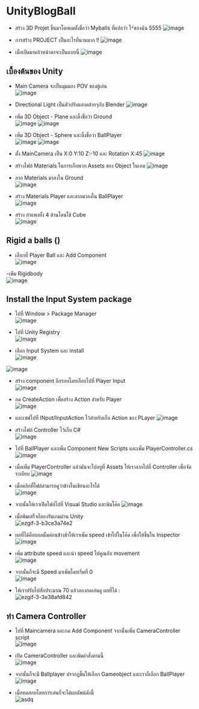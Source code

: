 # UnityBlogBall

 - สร้าง 3D Projet ขึ้นมาโดยผมตั้งชื่อว่า Myballs ที่แปลว่า ไ*่ของฉัน 5555
 ![image](https://user-images.githubusercontent.com/101574457/217548279-e56639ac-a64b-4ac8-97dc-4bb7a333a99b.png)

 - การสร้าง PROJECT เป็นอะไรที่นานมาก !! 
 ![image](https://user-images.githubusercontent.com/101574457/217549288-f7995d79-7e50-42d1-92a9-b838fee40282.png)

 - เมื่อเปิดมาแล้วหน้าตาจะเป็นแบบนี้
 ![image](https://user-images.githubusercontent.com/101574457/217549546-6bf3cf5a-077f-482d-b97c-5dc6a067daed.png)

## เบื้องต้นของ Unity
 - Main Camera จะเป็นมุมมอง POV ของผู้เล่น                                                           
 ![image](https://user-images.githubusercontent.com/101574457/217550826-d6343afc-a49e-46d5-b6ad-b2a35105b298.png)
 
 - Directional Light เป็นตัวปรับแสงคล้ายๆกับ Blender
![image](https://user-images.githubusercontent.com/101574457/217551036-10d05637-9f98-4e48-92ad-f5c2e43f9093.png)

 - เพิ่ม 3D Object - Plane และตึ้งชื่อว่า Ground                                                       
![image](https://user-images.githubusercontent.com/101574457/217551447-2e2523de-3c1d-4c16-9310-cb2f421720a2.png)
![image](https://user-images.githubusercontent.com/101574457/217551786-d78ca310-4dc1-4ad9-85c5-dcb8d2607b41.png)

 - เพิ่ม 3D Object - Sphere และตึ้งชื่อว่า BallPlayer                                             
 ![image](https://user-images.githubusercontent.com/101574457/217552276-b5e6f568-145a-4c6c-9889-c4e494473e4f.png)
 ![image](https://user-images.githubusercontent.com/101574457/217552662-7f20a9ff-8277-4a99-97a2-66a809e7ad3d.png)

 - ตั้ง MainCamera เป็น X:0 Y:10 Z:-10 และ Rotation X:45
 ![image](https://user-images.githubusercontent.com/101574457/217553126-609b2e2d-3110-4bd2-886f-2295d02a89b1.png)

 - สร้างไฟล์ Materials ในการเก็บพวก Assets ของ Object ในเกม
 ![image](https://user-images.githubusercontent.com/101574457/217555386-92ec99e2-0a07-405f-9606-2bb436e986fa.png)

 - ลาก Materials มาลงใน Ground                                                                                                                                 
 ![image](https://user-images.githubusercontent.com/101574457/217555881-b2a48b30-56d4-4e33-aca3-2ac92df47bb6.png)
 
 - สร้าง Materials Player และลากมาลงใน BallPlayer                                 
![image](https://user-images.githubusercontent.com/101574457/217556844-291eaad2-c4c2-4392-92d3-252bf3847a7a.png)

 - สร้าง กำแพงทั้ง 4 ด้านโดนใช้ Cube                                                                                                          
 ![image](https://user-images.githubusercontent.com/101574457/217558625-2e61e692-da7c-43f9-a660-24a2988686f4.png)
## Rigid a balls ()
 - เลือกที่ Player Ball และ Add Component                                                                                                                      
![image](https://user-images.githubusercontent.com/101574457/217560808-fb2f93c9-ff42-4307-8b6b-6d224d17b19d.png)
 
 -เพิ่ม Rigidbody                                                                       
 ![image](https://user-images.githubusercontent.com/101574457/217561335-2387804e-7a4e-4c8b-a42d-92a45c2ed331.png)

 ## Install the Input System package
  - ไปที่ Window > Package Manager                                                                                     
  ![image](https://user-images.githubusercontent.com/101574457/217561720-2a91209f-5c7a-43df-a53d-33f20a0c6584.png)

  - ไปที่ Unity Registry                                                                          
  ![image](https://user-images.githubusercontent.com/101574457/217562284-3ce80c67-f44d-42cc-be81-7aa9e0bafae2.png)

  - เลือก Input System และ install                                                        
  ![image](https://user-images.githubusercontent.com/101574457/217562572-316c8abf-fbde-4a9f-bdbf-eefb86047446.png)
  
  ![image](https://user-images.githubusercontent.com/101574457/217562868-34349891-6ec4-4a3b-abe2-a7c952527ea8.png)

  - สร้าง component อีกรอบโดยเลือกไปที่ Player Input                                                           
   ![image](https://user-images.githubusercontent.com/101574457/217563628-bf160f49-fc58-4853-aaff-78f701ff1106.png)

  - กด CreateAction เพื่อสร้าง Action สำหรับ Player                                                                                                        
  ![image](https://user-images.githubusercontent.com/101574457/217564033-2770cb52-b951-4a34-ac29-04b3b450e5ec.png)
  
  - และเซฟไปที่ INput/InputAction ไว้สำหรับเก็บ Action ของ PLayer
  ![image](https://user-images.githubusercontent.com/101574457/217564311-3340ddb2-8584-49bf-bb36-bb032c043d06.png)

  - สร้างไฟล์ Controller ไว้เก็บ C#                                                              
![image](https://user-images.githubusercontent.com/101574457/217566747-47dd0325-7fb3-4cdf-9b68-17a1863b59a1.png)


  - ไปที่ BallPlayer และเพิ่ม Component New Scripts และเพิ่ม PlayerController.cs                                                                    
  ![image](https://user-images.githubusercontent.com/101574457/217566312-0bbc31f4-c0dc-4a33-a5a8-6685422497c5.png)

  - เมื่อเพิ่ม PlayerController แล้วมันจะไปอยูที่ Assets ให้เราลากไปที่ Controller เพื่อจัดระเบียบ
![image](https://user-images.githubusercontent.com/101574457/217567363-81179255-832e-4a6c-921f-a0f556468d05.png)

  - เมื่อคลิกที่ไฟล์สามารถดูว่าข้างในเขียนอะไรได้                                                         
 ![image](https://user-images.githubusercontent.com/101574457/217568199-a849005d-a7a0-4898-b7c0-82a40bb8195b.png)

  - จากนั้นให้เราเปิดไฟล์ไปที่ Visual Studio และพิมโค๊ด
![image](https://user-images.githubusercontent.com/101574457/217577496-c2c24344-b21a-4306-813a-93879316f9ae.png)

  - เมื่อพิมเสร็จก็ลองรันเกมผ่าน Unity                                                                                                                              
![ezgif-3-b3ce3a74e2](https://user-images.githubusercontent.com/101574457/217581932-2687d0e5-ae9f-461a-b417-ee1a6d55097c.gif)


  - ผลที่ได้คือบอลนั้นค่อนข้างช้าให้เราเพิ่ม speed เข้าไปในโค๊ด เพื่อให้ขึ้นใน Inspector
  ![image](https://user-images.githubusercontent.com/101574457/217578462-591014f0-2b5b-4180-b555-d91a7cc770c9.png)
 
  - เพิ่ม attribute speed และนำ speed ไปคูณกับ movement                                                                                                             
  ![image](https://user-images.githubusercontent.com/101574457/217579102-dfc84954-99e7-4d94-8146-eea853d3a86a.png)

  - จากนั้นก็จะมี Speed มาเพิ่มโดยเริ่มที่ 0                                                                                                                        
 ![image](https://user-images.githubusercontent.com/101574457/217579560-115141bc-5785-418a-8264-bd53a55f7229.png)

  - ให้เราปรับไปสักประมาณ 70 แล้วลองกดเล่นดู ผลที่ได้ :                                                                                       
![ezgif-3-3e38afd842](https://user-images.githubusercontent.com/101574457/217582339-e805dc59-c125-462c-9256-bebe93e11b53.gif)

## ทำ Camera Controller
  - ไปที่ Maincamera และกด Add Component จากนั้นเพิ่ม CameraController script                                                                                 
 ![image](https://user-images.githubusercontent.com/101574457/217583085-8048c8b2-9f06-4de1-a9a2-5d72cb48f551.png)

  - เปิด CameraController และพิมคำสั่งตามนี้                                                                                                                             
 ![image](https://user-images.githubusercontent.com/101574457/217585812-30d31399-792c-4968-8a9f-8256c612c694.png)
  - จากนั้นก็จะมี Ballplayer ปรากฏขึ้นให้เลือก Gameobject และเราก็เลือก BallPlayer                                                                                         
 ![image](https://user-images.githubusercontent.com/101574457/217586077-a0b8227b-a7f9-4ab9-bcd0-422b600f1113.png)

  - เมื่อทดสอบโดยการเล่นก็จะได้ผลลัพน์ดังนี้                                                                                                           
 ![asdq](https://user-images.githubusercontent.com/101574457/217586836-90dd06ac-579c-4c78-8f88-097db751b0a4.gif)

